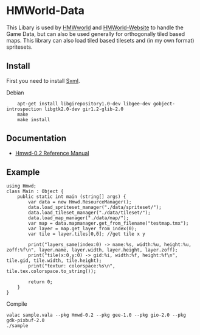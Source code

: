 HMWorld-Data
=========

This Libary is used by [HMWworld](https://github.com/JumpLink/HMWorld) and [HMWorld-Website](https://github.com/JumpLink/HMWorld-Website) to handle the Game Data, but can also be used generally for orthogonally tiled based maps.
This library can also load tiled based tilesets and (in my own format) spritesets.

Install
-------

First you need to install [Sxml](https://github.com/JumpLink/simple-xml-reader-vala).

Debian

        apt-get install libgirepository1.0-dev libgee-dev gobject-introspection libgtk2.0-dev gir1.2-glib-2.0
        make
        make install
        
Documentation
-------------

 * [Hmwd-0.2 Reference Manual](http://dl.dropbox.com/u/55722973/hmw/doc/Hmwd-0.2/index.htm)
        
Example
-------

```vala
using Hmwd;
class Main : Object {
	public static int main (string[] args) {
		var data = new Hmwd.ResourceManager();
		data.load_spriteset_manager("./data/spriteset/");
		data.load_tileset_manager("./data/tileset/");
		data.load_map_manager("./data/map/");
		var map = data.mapmanager.get_from_filename("testmap.tmx");
		var layer = map.get_layer_from_index(0);
		var tile = layer.tiles[0,0]; //get tile x y

		print("layers_same(index:0) -> name:%s, width:%u, height:%u, zoff:%f\n", layer.name, layer.width, layer.height, layer.zoff);
		print("tile(x:0,y:0) -> gid:%i, width:%f, height:%f\n", tile.gid, tile.width, tile.height);
		print("textur: colorspace:%s\n", tile.tex.colorspace.to_string());
		
		return 0;
	}
}
```

Compile

	valac sample.vala --pkg Hmwd-0.2 --pkg gee-1.0 --pkg gio-2.0 --pkg gdk-pixbuf-2.0
	./sample